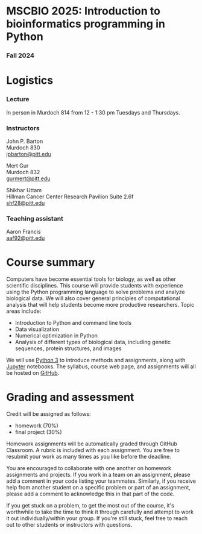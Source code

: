 # MSCBIO 2025: Introduction to bioinformatics programming in Python
### Fall 2024


# Logistics

### Lecture
In person in Murdoch 814 from 12 - 1:30 pm Tuesdays and Thursdays.  

### Instructors
John P. Barton  
Murdoch 830  
jpbarton@pitt.edu  

Mert Gur  
Murdoch 832  
gurmert@pitt.edu  

Shikhar Uttam  
Hillman Cancer Center Research Pavilion Suite 2.6f  
shf28@pitt.edu  

### Teaching assistant
Aaron Francis  
aaf92@pitt.edu  


# Course summary
Computers have become essential tools for biology, as well as other scientific disciplines. This course will provide students with experience using the Python programming language to solve problems and analyze biological data. We will also cover general principles of computational analysis that will help students become more productive researchers. Topic areas include:  
- Introduction to Python and command line tools  
- Data visualization  
- Numerical optimization in Python  
- Analysis of different types of biological data, including genetic sequences, protein structures, and images 

We will use [Python 3](https://www.python.org/download/releases/3.0/) to introduce methods and assignments, along with [Jupyter](https://jupyter.org/) notebooks. The syllabus, course web page, and assignments will all be hosted on [GitHub](https://github.com/).


# Grading and assessment
Credit will be assigned as follows:  
- homework (70%)  
- final project (30%)  

Homework assignments will be automatically graded through GitHub Classroom. A rubric is included with each assignment. You are free to resubmit your work as many times as you like before the deadline.  

You are encouraged to collaborate with one another on homework assignments and projects. If you work in a team on an assignment, please add a comment in your code listing your teammates. Similarly, if you receive help from another student on a specific problem or part of an assignment, please add a comment to acknowledge this in that part of the code.  

If you get stuck on a problem, to get the most out of the course, it's worthwhile to take the time to think it through carefully and attempt to work it out individually/within your group. If you're still stuck, feel free to reach out to other students or instructors with questions.